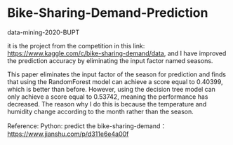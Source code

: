 # Bike-Sharing-Demand-Prediction
data-mining-2020-BUPT

it is the project from the competition in this link: https://www.kaggle.com/c/bike-sharing-demand/data,
and I have improved the prediction accuracy by eliminating the input factor named seasons.

This paper eliminates the input factor of the season for prediction and finds that using the RandomForest model can achieve a score equal to 0.40399, which is better than before. However, using the decision tree model can only achieve a score equal to 0.53742, meaning the performance has decreased. The reason why I do this is because the temperature and humidity change according to the month rather than the season.

Reference:
Python: predict the bike-sharing-demand：
https://www.jianshu.com/p/d311e6e4a00f
